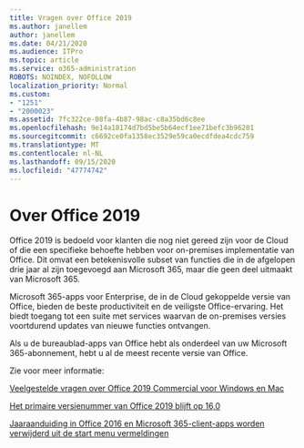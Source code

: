 ```yaml
---
title: Vragen over Office 2019
ms.author: janellem
author: janellem
ms.date: 04/21/2020
ms.audience: ITPro
ms.topic: article
ms.service: o365-administration
ROBOTS: NOINDEX, NOFOLLOW
localization_priority: Normal
ms.custom:
- "1251"
- "2000023"
ms.assetid: 7fc322ce-08fa-4b87-98ac-c8a35bd6c8ee
ms.openlocfilehash: 9e14a18174d7bd5be5b64ecf1ee71befc3b96201
ms.sourcegitcommit: c6692ce0fa1358ec3529e59ca0ecdfdea4cdc759
ms.translationtype: MT
ms.contentlocale: nl-NL
ms.lasthandoff: 09/15/2020
ms.locfileid: "47774742"
---
```

# <a name="about-office-2019"></a>Over Office 2019

Office 2019 is bedoeld voor klanten die nog niet gereed zijn voor de Cloud of die een specifieke behoefte hebben voor on-premises implementatie van Office. Dit omvat een betekenisvolle subset van functies die in de afgelopen drie jaar al zijn toegevoegd aan Microsoft 365, maar die geen deel uitmaakt van Microsoft 365.
  
Microsoft 365-apps voor Enterprise, de in de Cloud gekoppelde versie van Office, bieden de beste productiviteit en de veiligste Office-ervaring. Het biedt toegang tot een suite met services waarvan de on-premises versies voortdurend updates van nieuwe functies ontvangen.
  
Als u de bureaublad-apps van Office hebt als onderdeel van uw Microsoft 365-abonnement, hebt u al de meest recente versie van Office.
  
Zie voor meer informatie:
  
[Veelgestelde vragen over Office 2019 Commercial voor Windows en Mac](https://support.microsoft.com/help/4133312)
  
[Het primaire versienummer van Office 2019 blijft op 16,0](https://docs.microsoft.com/deployoffice/office2019/overview)
  
[Jaaraanduiding in Office 2016 en Microsoft 365-client-apps worden verwijderd uit de start menu vermeldingen](https://support.office.com/article/8fe5e052-76d2-49de-af30-2e84ed3da907?wt.mc_id=Alchemy_ClientDIA)
  